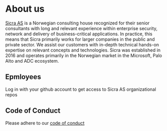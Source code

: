 # About us
[Sicra AS](https://sicra.no) is a Norwegian consulting house recognized for their senior consultants with long and relevant experience within enterprise security, network and delivery of business-critical applications. In practice, this means that Sicra primarily works for larger companies in the public and private sector. We assist our customers with in-depth technical hands-on expertise on relevant concepts and technologies. Sicra was established in 2016 and operates primarily in the Norwegian market in the Microsoft, Palo Alto and ADC ecosystem.

## Epmloyees
Log in with your github account to get access to Sicra AS organizational repos

## Code of Conduct
Please adhere to our [code of conduct](https://github.com/SICRAAS/.github/blob/main/profile/README.md)